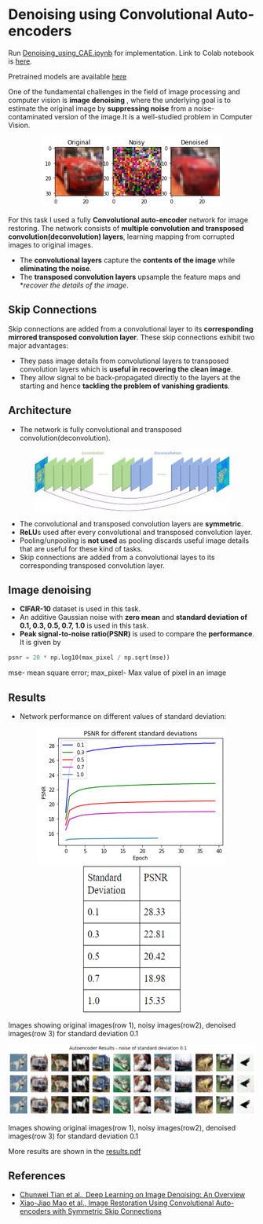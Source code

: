 # Denoising using Convolutional Auto-encoders

Run [Denoising_using_CAE.ipynb](https://github.com/NiranthS/Image-denoising-using-Convolutional-Auto-encoders/blob/master/Denoising_using_CAE.ipynb) for implementation. Link to Colab notebook is [here](https://colab.research.google.com/drive/1IBWibQWdS8VA_DJSQcqn2gOGe8isP1XQ?usp=sharing).

Pretrained models are available [here](https://drive.google.com/drive/folders/1p_9WpFwvPebwQ6Sxe_wXxMjaJ0ti9lfJ?usp=sharing)

One of the fundamental challenges in the field of image processing and computer vision is **image denoising** , where the underlying goal is to estimate the original image by **suppressing noise** from a noise-contaminated version of the image.It is a well-studied problem in Computer Vision.

<p align="center">
   <img src="https://github.com/NiranthS/Image-denoising-using-Convolutional-Auto-encoders/blob/master/3imgs.png">
</p>

For this task I used a fully **Convolutional auto-encoder** network for image restoring. The network consists of **multiple convolution and transposed convolution(deconvolution) layers**, learning mapping from corrupted images to original images. 
* The **convolutional layers** capture the **contents of the image** while **eliminating the noise**.
* The **transposed convolution layers** upsample the feature maps and **recover the details of the image*.
## Skip Connections
Skip connections are added from a convolutional layer to its **corresponding mirrored transposed convolution layer**.
These skip connections exhibit two major advantages:
* They pass image details from convolutional layers to transposed convolution layers which is **useful in recovering the clean image**.
* They allow signal to be back-propagated directly to the layers at the starting and hence **tackling the problem of vanishing gradients**.

## Architecture
* The network is fully convolutional and transposed convolution(deconvolution).

<p align="center">
   <img src="https://github.com/NiranthS/Image-denoising-using-Convolutional-Auto-encoders/blob/master/conv_deconv.jpg">
</p>



* The convolutional and transposed convolution layers are **symmetric**.
* **ReLU**s used after every convolutional and transposed convolution layer.
* Pooling/unpooling is **not used** as pooling discards useful image details that are useful for these kind of tasks.
* Skip connections are added from a convolutional layes to its corresponding transposed convolution layer.

## Image denoising
* **CIFAR-10** dataset is used in this task.
* An additive Gaussian noise with **zero mean** and **standard deviation of 0.1, 0.3, 0.5, 0.7, 1.0** is used in this task.
* **Peak signal-to-noise ratio(PSNR)** is used to compare the **performance**. It is given by
 
```python
psnr = 20 * np.log10(max_pixel / np.sqrt(mse))
```
mse- mean square error;
max_pixel- Max value of pixel in an image


## Results
* Network performance on different values of standard deviation:

<p align="center">
   <img src="https://github.com/NiranthS/Image-denoising-using-Convolutional-Auto-encoders/blob/master/psnr_all.png">
   <img width="200" height="300" src="https://github.com/NiranthS/Image-denoising-using-Convolutional-Auto-encoders/blob/master/psnr_table.png">
</p>



Images showing original images(row 1), noisy images(row2), denoised images(row 3) for standard deviation 0.1

<p align="center">
   <img src="https://github.com/NiranthS/Image-denoising-using-Convolutional-Auto-encoders/blob/master/result_01.png">
</p>

Images showing original images(row 1), noisy images(row2), denoised images(row 3) for standard deviation 0.1


More results are shown in the [results.pdf](https://github.com/NiranthS/Image-denoising-using-Convolutional-Auto-encoders/blob/master/Results.docx.pdf)







## References
* [Chunwei Tian et al., Deep Learning on Image Denoising: An Overview
](https://arxiv.org/abs/1912.13171)
* [Xiao-Jiao Mao et al., Image Restoration Using Convolutional Auto-encoders with Symmetric Skip Connections](https://arxiv.org/pdf/1606.08921.pdf)


